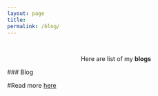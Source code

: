 ```yaml
---
layout: page
title: 
permalink: /blog/
---
```


<br />
<p align="center">
Here are list of my <b>blogs</b>
</p>
### Blog


#Read more [here](/covid.md) 
